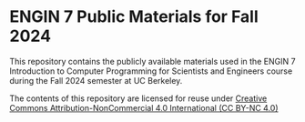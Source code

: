 # ENGIN 7 Public Materials for Fall 2024

This repository contains the publicly available materials used in the ENGIN 7 Introduction to Computer Programming for Scientists and Engineers course during the Fall 2024 semester at UC Berkeley.

The contents of this repository are licensed for reuse under [Creative Commons Attribution-NonCommercial 4.0 International (CC BY-NC 4.0)](http://creativecommons.org/licenses/by-nc/4.0/)
